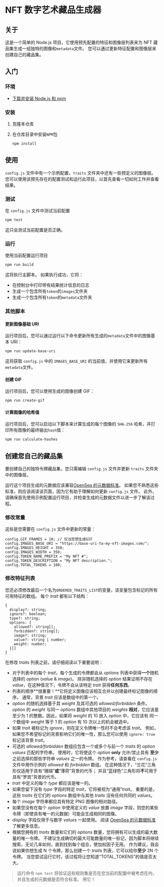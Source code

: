 # NFT 数字艺术藏品生成器

## 关于

这是一个简单的 Node.js 项目，它使用预先配置的特征和图像层列表来为 NFT 藏品集生成一组独特的图像和`metadata`文件。 您可以通过更新特征配置和图像层来创建自己的藏品集。

## 入门

### 环境

- [下载并安装 Node.js 和 npm](https://docs.npmjs.com/downloading-and-installing-node-js-and-npm)

### 安装

1. 克隆本仓库

2. 在仓库目录中安装`NPM`包

   ```sh
   npm install
   ```

## 使用

`config.js` 文件中有一个示例配置，`traits` 文件夹中还有一些预定义的图像层。 您可以使用该预先存在的配置测试和运行此项目，以首先查看一切如何工作并查看结果。

### 测试

在 `config.js` 文件中测试当前配置

   ```sh
   npm test
   ```

这只会测试当前配置是否正确。

### 运行

使用当前配置运行项目

   ```sh
   npm run build
   ```

这将执行主脚本。 如果执行成功，它将：

- 在控制台中打印带有结果统计信息的日志
- 生成一个包含所有`token`的`images`文件夹
- 生成一个包含所有`token`的`metadata`文件夹

### 其他脚本

#### 更新图像基础 URI

运行项目后，您可以通过运行以下命令更新所有生成的`metadata`文件中的图像基本 URI：

   ```sh
   npm run update-base-uri
   ```

这将获取 `config.js` 中的 `IMAGES_BASE_URI` 的当前值，并使用它来更新所有`metadata`文件。

#### 创建 GIF

运行项目后，您可以使用生成的图像创建 GIF：

   ```sh
   npm run create-gif
   ```

#### 计算图像的哈希值

运行项目后，您可以启动以下脚本来计算生成的每个图像的 `SHA-256` 哈希，并打印所有图像的最终输出`hash`值：

   ```sh
   npm run calculate-hashes
   ```

## 创建您自己的藏品集

要创建自己的独特令牌藏品集，您只需编辑 `config.js` 文件并更新 `traits` 文件夹中的图像层。

运行这个项目生成的元数据应该兼容[OpenSea 的元数据标准](https://docs.opensea.io/docs/metadata-standards)。 如果您不熟悉这些标准，则应该阅读该页面，因为它有助于理解如何更新 `config.js` 文件。 此外，请确保首先使用示例配置运行项目，并检查生成的元数据文件以进一步了解该过程。

### 修改常量

这些是您需要在 `config.js` 文件中更新的常量：

   ```JS
   config.GIF_FRAMES = 10; // 仅当您想生成GIF
   config.IMAGES_BASE_URI = "https://base-uri-to-my-nft-images.com/";
   config.IMAGES_HEIGHT = 350;
   config.IMAGES_WIDTH = 350;
   config.TOKEN_NAME_PREFIX = "My NFT #";
   config.TOKEN_DESCRIPTION = "My NFT description.";
   config.TOTAL_TOKENS = 100;
   ```

### 修改特征列表

您还必须修改最后一个名为`ORDERED_TRAITS_LIST`的变量，该变量包含标记的所有可用特征的数组。
每个 _trait_ 都有以下结构：

   ```JS
   {
     display?: string;
     ignore?: boolean;
     type?: string;
     options: {
       allowed?: string[];
       forbidden?: string[];
       image?: string;
       value?: string | number;
       weight: number;
     }[]
   }
   ```

在修改 _traits_ 列表之前，请仔细阅读以下重要说明：

- 对于列表中的每个 _trait_，每个生成的令牌都会从 _options_ 列表中获得**一个**随机选择的 _option_ (_value_ & _image_)。 除非随机选择的 _option_ 结果证明不存在 _value_，在这种情况下，令牌不会从该特定 _trait_ 获得**任何东西**。
- 列表的顺序**很重要！**它将定义图像应该相互合并以创建最终标记图像的顺序。 通常，背景 _trait_ 应该是数组中的第一个。
- _option_ 的随机选择基于其 _weight_ 及其可选的 _allowed/forbidden_ 条件。 _option_ 的 _weight_ 与同一 _options_ 数组中其他项目的 _weights_ **相对**，它应该是至少为 1 的整数。因此，如果将 _weight_ 的 10 放入 _option_ 中，它应该有 同一个数组中 _weight_ 等于 1 的 _option_ 有 10 次以上的机会被选中。
- 如果 _trait_ 被标记为 _ignore_，则在定义令牌唯一性时不会考虑该 _trait_。 例如，如果您不希望标记的背景影响它们的唯一性，那么您可以使用 `ignore: true` 标记该背景 _trait_。
- 可选的 _allowed/forbidden_ 数组应包含一个或多个与前一个 _traits_ 的 _option values_ 匹配的字符串。 使用时，它将使这个 _option_ **only** 允许/禁止具有 **至少** 之前选择的那些字符串 _values_ 之一的令牌。 作为参考，请查看在 `config.js` 文件中用作示例的 _allowed_ 和 _forbidden_ 数组。 在这种情况下，“兰花”三角形仅适用于具有“珊瑚”**或**“薄荷”背景的代币； 并且“蓝绿色”三角形将**不**可用于具有“罗宾”背景的代币。
- _trait_ 中定义的每个 _type_ 都应该是唯一的。
- 如果您留下没有 _type_ 字段的特定 _trait_，它将被视为“通用”_trait_。 重要的是，这些 _traits_ 在它们的 _options_ 数组中与其他 _traits_ 没有任何共同的 _values_。
- 每个 _image_ 字符串都应具有特定 PNG 图像的相对路径。
- 如果您没有在每个 _option_ 中使用定义的 _value_ 放置 _image_ 字段，则您的某些令牌（即使具有唯一的元数据）可能会生成相同的图像。
- _display_ 字段仅用于与数字 _values_ 一起使用。 阅读 [OpenSea 的元数据标准](https://docs.opensea.io/docs/metadata-standards) 了解更多信息。
- 根据您拥有的 _traits_ 数量和它们的 _options_ 数量，您将拥有可以生成的最大数量的唯一令牌。 不建议生成确切的最大可能数量的唯一标记，因为脚本将继续搜索，无论几率如何，直到找到每个组合，使加权因子无用。 作为建议，我会说如果你想生成 N 个令牌，那么创建一个 _traits_ 列表，它可以给你**至少** 2N 个令牌。 当您尝试运行它时，该过程将让您知道“TOTAL_TOKENS”的值是否太大。

> 运行命令 `npm test` 将验证这些规则集是否在您当前的配置中被考虑在内，并且生成的元数据是否符合标准。 用它！
